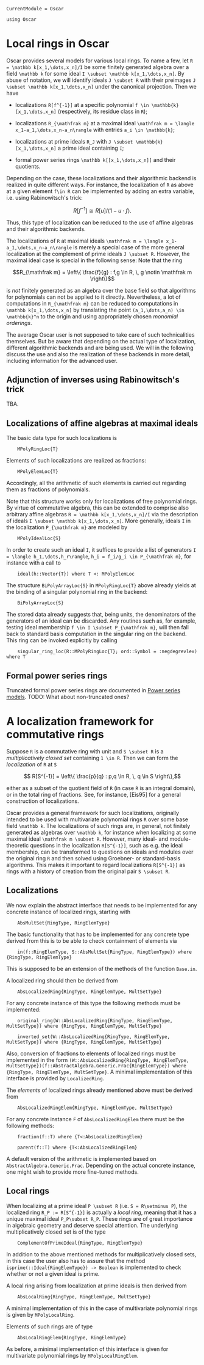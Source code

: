```@meta
CurrentModule = Oscar
```

```@setup oscar
using Oscar
```

# Local rings in Oscar

Oscar provides several models for various local rings. To name a few, let ``R = \mathbb k[x_1,\dots,x_n]/I`` be some finitely generated algebra over a field ``\mathbb k`` for some ideal ``I \subset \mathbb k[x_1,\dots,x_n]``. By abuse of notation, we will identify ideals ``J \subset R`` with their preimages 
``J \subset \mathbb k[x_1,\dots,x_n]`` under the canonical projection. Then we have

* localizations ``R[f^{-1}]`` at a specific polynomial ``f \in \mathbb{k}[x_1,\dots,x_n]`` (respectively, its residue class in ``R``);

* localizations ``R_{\mathfrak m}`` at a maximal ideal ``\mathfrak m = \langle x_1-a_1,\dots,x_n-a_n\rangle`` with entries ``a_i \in \mathbb{k}``;

* localizations at prime ideals ``R_J`` with ``J \subset \mathbb{k}[x_1,\dots,x_n]`` a prime ideal containing ``I``;

* formal power series rings ``\mathbb k[[x_1,\dots,x_n]]`` and their quotients.

Depending on the case, these localizations and their algorithmic backend is realized in quite different ways. For instance, the localization of ``R`` as above at a given element ``f\in R`` can be implemented by adding an extra variable, i.e. using Rabinowitsch's trick:
```math
R[f^{-1}] \cong R[u]/\langle 1-u\cdot f\rangle.
```
Thus, this type of localization can be reduced to the use of affine algebras and their algorithmic backends.

The localizations of ``R`` at maximal ideals ``\mathfrak m = \langle x_1-a_1,\dots,x_n-a_n\rangle`` is merely a special case of the more general localization at the complement of prime ideals ``J \subset R``. However, the maximal ideal case is special in the following sense: Note that the ring 
```math
R_{\mathfrak m} = \left\{ \frac{f}{g} : f,g \in R, \, g \notin \mathfrak m \right\}
```
is *not* finitely generated as an algebra over the base field so that algorithms for polynomials can not be applied to it directly. Nevertheless, a lot of computations in ``R_{\mathfrak m}`` can be reduced to computations in ``\mathbb k[x_1,\dots,x_n]`` by translating the point ``(a_1,\dots,a_n) \in \mathbb{k}^n`` to the origin and using appropriately chosen *monomial orderings*. 

The average Oscar user is not supposed to take care of such technicalities themselves. But be aware that depending on the actual type of localization, different algorithmic backends and are being used. We will in the following discuss the use and also the realization of these backends in more detail, including information for the advanced user. 


## Adjunction of inverses using Rabinowitsch's trick

TBA.

## Localizations of affine algebras at maximal ideals

The basic data type for such localizations is 
```@docs
    MPolyRingLoc{T}
```
Elements of such localizations are realized as fractions:
```@docs
    MPolyElemLoc{T}
```
Accordingly, all the arithmetic of such elements is carried out regarding them as fractions of polynomials.

Note that this structure works only for localizations of free polynomial rings. By 
virtue of commutative algebra, this can be extended to comprise also arbitrary affine 
algebras ``R = \mathbb k[x_1,\dots,x_n]/I`` via the description of ideals ``I \subset \mathbb k[x_1,\dots,x_n]``. 
More generally, ideals ``I`` in the localization ``P_{\mathfrak m}`` are modeled by 
```@docs
    MPolyIdealLoc{S}
```
In order to create such an ideal ``I``, it suffices to provide a list of generators 
``I = \langle h_1,\dots,h_r\rangle``, ``h_i = f_i/g_i \in P_{\mathfrak m}``, for instance 
with a call to 
```@docs
    ideal(h::Vector{T}) where T <: MPolyElemLoc
```

The structure `BiPolyArrayLoc{S}` in `MPolyRingLoc{T}` above already yields at the 
binding of a singular polynomial ring in the backend:
```@docs
    BiPolyArrayLoc{S}
```
The stored data already suggests that, being units, the denominators of the 
generators of an ideal can be discarded. Any routines such as, for example, testing 
ideal membership ``f \in I \subset P_{\mathfrak m}``, will then fall back to 
standard basis computation in the singular ring on the backend. This ring can 
be invoked explicitly by calling
```@docs
    singular_ring_loc(R::MPolyRingLoc{T}; ord::Symbol = :negdegrevlex) where T
```

## Formal power series rings

Truncated formal power series rings are documented in [Power series models](@ref).
TODO: What about non-truncated ones?

# A localization framework for commutative rings

Suppose ``R`` is a commutative ring with unit and ``S \subset R`` is a *multiplicatively 
closed set* containing ``1 \in R``. Then we can form the *localization* of ``R`` at ``S``
```math
    R[S^{-1}] = \left\{ \frac{p}{q} : p,q \in R, \, q \in S \right\},
```
either as a subset of the quotient field of ``R`` (in case ``R`` is an integral domain), 
or in the total ring of fractions. See, for instance, [Eis95] for a general construction 
of localizations.

Oscar provides a general framework for such localizations, originally intended to be used 
with multivariate polynomial rings ``R`` over some base field ``\mathbb k``. 
The localizations of such rings are, in general, not finitely 
generated as algebras over ``\mathbb k``, for instance when localizing at some maximal 
ideal ``\mathfrak m \subset R``. However, many ideal- and module-theoretic questions in the localization 
``R[S^{-1}]``, such as e.g. the ideal membership, can be transformed to questions on 
ideals and modules over the original ring ``R`` and then solved using Groebner- or standard-basis 
algorithms. This makes it important to regard localizations ``R[S^{-1}]`` as rings with 
a history of creation from the original pair ``S \subset R``. 

## Localizations 

We now explain the abstract interface that needs to be implemented for any concrete 
instance of localized rings, starting with 
```@docs
    AbsMultSet{RingType, RingElemType}
```
The basic functionality that has to be implemented for any concrete type derived from 
this is to be able to check containment of elements via
```@docs
    in(f::RingElemType, S::AbsMultSet{RingType, RingElemType}) where {RingType, RingElemType}
```
This is supposed to be an extension of the methods of the function `Base.in`.

A localized ring should then be derived from 
```@docs
    AbsLocalizedRing{RingType, RingElemType, MultSetType}
```
For any concrete instance of this type the following methods must be implemented:
```@docs
    original_ring(W::AbsLocalizedRing{RingType, RingElemType, MultSetType}) where {RingType, RingElemType, MultSetType} 
```
```@docs
    inverted_set(W::AbsLocalizedRing{RingType, RingElemType, MultSetType}) where {RingType, RingElemType, MultSetType}
```
Also, conversion of fractions to elements of localized rings must be implemented in the form 
`(W::AbsLocalizedRing{RingType, RingElemType, MultSetType})(f::AbstractAlgebra.Generic.Frac{RingElemType}) where {RingType, RingElemType, MultSetType}`.
A minimal implementation of this interface is provided by `LocalizedRing`.

The *elements* of localized rings already mentioned above must be derived from 
```@docs
    AbsLocalizedRingElem{RingType, RingElemType, MultSetType}
```
For any concrete instance `F` of `AbsLocalizedRingElem` there must be the following 
methods:
```@docs
    fraction(f::T) where {T<:AbsLocalizedRingElem} 
```
```@docs
    parent(f::T) where {T<:AbsLocalizedRingElem}
```
A default version of the arithmetic is implemented based on `AbstractAlgebra.Generic.Frac`. 
Depending on the actual concrete instance, one might wish to provide more fine-tuned methods. 


## Local rings
When localizing at a prime ideal ``P \subset R`` (i.e. ``S = R\setminus P``), the 
localized ring ``R_P := R[S^{-1}]`` is actually a *local ring*, meaning that it 
has a unique maximal ideal ``P_P\subset R_P``. These rings are of great importance 
in algebraic geometry and deserve special attention. The underlying multiplicatively 
closed set is of the type
```@docs
    ComplementOfPrimeIdeal{RingType, RingElemType}
```
In addition to the above mentioned methods for multiplicatively closed sets, in this case the user 
also has to assure that the method `isprime(::Ideal{RingElemType}) -> Boolean` is implemented 
to check whether or not a given ideal is prime.

A local ring arising from localization at prime ideals is then derived from 
```@docs
    AbsLocalRing{RingType, RingElemType, MultSetType}
```
A minimal implementation of this in the case of multivariate polynomial rings is given by 
`MPolyLocalRing`.

Elements of such rings are of type 
```@docs
    AbsLocalRingElem{RingType, RingElemType}
```
As before, a minimal implementation of this interface is given for multivariate polynomial 
rings by `MPolyLocalRingElem`.

